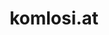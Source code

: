 ---
title: "komlosi.at"
description: "An informative, multilingual website for an Austrian psychotherapist."
cUrl: "https://www.komlosi.at"
weight: 7
logo:
---